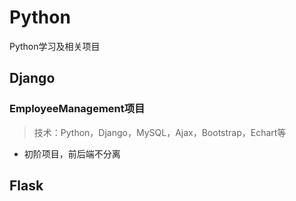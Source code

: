 # Python
Python学习及相关项目

## Django
### EmployeeManagement项目
> 技术：Python，Django，MySQL，Ajax，Bootstrap，Echart等
- 初阶项目，前后端不分离

## Flask
